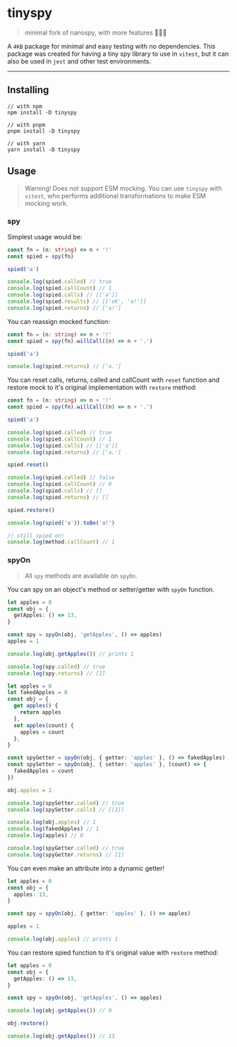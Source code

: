 # tinyspy

> minimal fork of nanospy, with more features 🕵🏻‍♂️

A `4KB` package for minimal and easy testing with no dependencies.
This package was created for having a tiny spy library to use in `vitest`, but it can also be used in `jest` and other test environments.

---

## Installing

```
// with npm
npm install -D tinyspy

// with pnpm
pnpm install -D tinyspy

// with yarn
yarn install -D tinyspy
```

## Usage

> Warning! Does not support ESM mocking. You can use `tinyspy` with `vitest`, who performs additional transformations to make ESM mocking work.

### spy

Simplest usage would be:

```ts
const fn = (n: string) => n + '!'
const spied = spy(fn)

spied('a')

console.log(spied.called) // true
console.log(spied.callCount) // 1
console.log(spied.calls) // [['a']]
console.log(spied.results) // [['ok', 'a!']]
console.log(spied.returns) // ['a!']
```

You can reassign mocked function:

```ts
const fn = (n: string) => n + '!'
const spied = spy(fn).willCall((n) => n + '.')

spied('a')

console.log(spied.returns) // ['a.']
```

You can reset calls, returns, called and callCount with `reset` function and restore mock to it's original implementation with `restore` method:

```ts
const fn = (n: string) => n + '!'
const spied = spy(fn).willCall((n) => n + '.')

spied('a')

console.log(spied.called) // true
console.log(spied.callCount) // 1
console.log(spied.calls) // [['a']]
console.log(spied.returns) // ['a.']

spied.reset()

console.log(spied.called) // false
console.log(spied.callCount) // 0
console.log(spied.calls) // []
console.log(spied.returns) // []

spied.restore()

console.log(spied('a')).toBe('a!')

// still spied on!
console.log(method.callCount) // 1
```

### spyOn

> All `spy` methods are available on `spyOn`.

You can spy on an object's method or setter/getter with `spyOn` function.

```ts
let apples = 0
const obj = {
  getApples: () => 13,
}

const spy = spyOn(obj, 'getApples', () => apples)
apples = 1

console.log(obj.getApples()) // prints 1

console.log(spy.called) // true
console.log(spy.returns) // [1]
```

```ts
let apples = 0
let fakedApples = 0
const obj = {
  get apples() {
    return apples
  },
  set apples(count) {
    apples = count
  },
}

const spyGetter = spyOn(obj, { getter: 'apples' }, () => fakedApples)
const spySetter = spyOn(obj, { setter: 'apples' }, (count) => {
  fakedApples = count
})

obj.apples = 1

console.log(spySetter.called) // true
console.log(spySetter.calls) // [[1]]

console.log(obj.apples) // 1
console.log(fakedApples) // 1
console.log(apples) // 0

console.log(spyGetter.called) // true
console.log(spyGetter.returns) // [1]
```

You can even make an attribute into a dynamic getter!

```ts
let apples = 0
const obj = {
  apples: 13,
}

const spy = spyOn(obj, { getter: 'apples' }, () => apples)

apples = 1

console.log(obj.apples) // prints 1
```

You can restore spied function to it's original value with `restore` method:

```ts
let apples = 0
const obj = {
  getApples: () => 13,
}

const spy = spyOn(obj, 'getApples', () => apples)

console.log(obj.getApples()) // 0

obj.restore()

console.log(obj.getApples()) // 13
```
